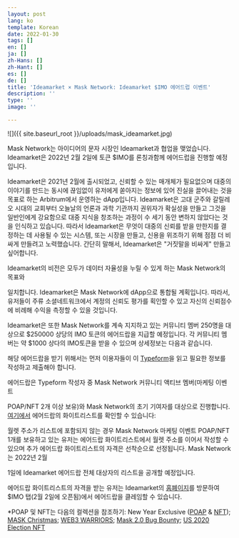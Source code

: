 ```yaml
---
layout: post
lang: ko
template: Korean
date: 2022-01-30
tags: []
en: []
ja: []
zh-Hans: []
zh-Hant: []
es: []
de: []
title: 'Ideamarket × Mask Network: Ideamarket $IMO 에어드럽 이벤트'
description: ''
type: ''
image: ''

---
```

![]({{ site.baseurl_root }}/uploads/mask_ideamarket.jpg)

Mask Network는 아이디어의 문자 시장인 Ideamarket과 협업을 맺었습니다. Ideamarket은 2022년 2월 2일에 토큰 $IMO를 론칭과함께 에어드럽을 진행할 예정입니다.

Ideamarket은 2021년 2월에 출시되었고, 신뢰할 수 있는 매개체가 필요없으며 대중의 이야기를 만드는 동시에 끊임없이 유저에게 쏟아지는 정보에 있어 진실을 끌어내는 것을 목표로 하는 Arbitrum에서 운영하는 dApp입니다. Ideamarket은 고대 군주와 갈릴레오 시대의 교회부터 오늘날의 언론과 과학 기관까지 권위자가 확실성을 만들고 그것을 일반인에게 강요함으로 대중 지식을 창조하는 과정이 수 세기 동안 변하지 않았다는 것을 인식하고 있습니다. 따라서 Ideamarket은 무엇이 대중의 신뢰를 받을 만한지를 결정하는 데 사용될 수 있는 시스템, 또는 시장을 만들고, 신용을 위조하기 위해 점점 더 비싸게 만들려고 노력했습니다. 간단히 말해서, Ideamarket은 "거짓말을 비싸게" 만들고 싶어합니다.

Ideamarket의 비전은 모두가 데이터 자율성을 누릴 수 있게 하는 Mask Network의 목표와

일치합니다. Ideamarket은 Mask Network에 dApp으로 통합될 계획입니다. 따라서, 유저들이 주류 소셜네트워크에서 계정의 신뢰도 평가를 획인할 수 있고 자신의 신뢰점수에 비례해 수익을 측정할 수 있을 것입니다.

Ideamarket은 또한 Mask Network를 계속 지지하고 있는 커뮤니티 멤버 250명을 대상으로 $250000 상당의 IMO 토큰의 에어드랍을 지급할 예정입니다. 각 커뮤니티 멤버는 약 $1000 상다의 IMO토큰을 받을 수 있으며 상세정보는 다음과 같습니다.

해당 에어드랍을 받기 위해서는 먼저 이용자들이 이 [Typeform](https://yrbqj272q2e.typeform.com/to/LgJZc25q)을 읽고 필요한 정보를 작성하고 제출해야 합니다.

에어드랍은 Typeform 작성자 중 Mask Network 커뮤니티 액티브 멤버(마케팅 이벤트

POAP/NFT 2개 이상 보유)와 Mask Network의 초기 기여자를 대상으로 진행합니다. [여기에서](https://docs.google.com/spreadsheets/d/1YF7fuGP6n39MzsAz8EyA8vwXBbFx4eowEut7jVnjvkI/edit#gid=0) 에어드랍의 화이트리스트를 확인할 수 있습니다:

월렛 주소가 리스트에 포함되지 않는 경우 Mask Network 마케팅 이벤트 POAP/NFT 1개를 보유하고 있는 유저는 에어드랍 화이트리스트에서 월렛 주소를 이어서 작성할 수 있으며 추가 에어드랍 화이트리스트의 자격은 선착순으로 선정됩니다. Mask Network는 2022년 2월

1일에 Ideamarket 에어드랍 전체 대상자의 리스트을 공개할 예정입니다.

에어드랍 화이트리스트의 자격을 받는 유저는 Ideamarket의 [홈폐이지](https://ideamarket.io/)를 방문하여 $IMO 탭(2월 2일에 오픈됨)에서 에어드랍을 클레임할 수 있습니다.

\*POAP 및 NFT는 다음의 컬렉션을 참조하기: New Year Exclusive ([POAP](https://poap.gallery/event/21475) & [NFT](https://opensea.io/collection/masknetwork2022)); [MASK Christmas](https://poap.gallery/event/19976); [WEB3 WARRIORS](https://poap.gallery/event/16153); [Mask 2.0 Bug Bounty](https://poap.gallery/event/13039); [US 2020 Election NFT](https://opensea.io/collection/us-2020-election-nft)